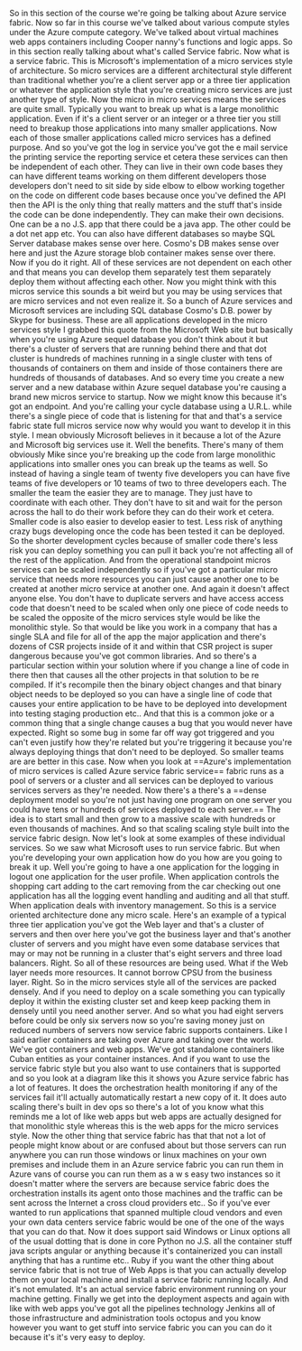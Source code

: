 So in this section of the course we're going be talking about Azure service fabric.
Now so far in this course we've talked about various compute styles under the Azure compute category.
We've talked about virtual machines web apps containers including Cooper nanny's functions and logic
apps.
So in this section really talking about what's called Service fabric.
Now what is a service fabric.
This is Microsoft's implementation of a micro services style of architecture.
So micro services are a different architectural style different than traditional whether you're a client
server app or a three tier application or whatever the application style that you're creating micro
services are just another type of style.
Now the micro in micro services means the services are quite small.
Typically you want to break up what is a large monolithic application.
Even if it's a client server or an integer or a three tier you still need to breakup those applications
into many smaller applications.
Now each of those smaller applications called micro services has a defined purpose.
And so you've got the log in service you've got the e mail service the printing service the reporting
service et cetera these services can then be independent of each other.
They can live in their own code bases they can have different teams working on them different developers
those developers don't need to sit side by side elbow to elbow working together on the code on different
code bases because once you've defined the API then the API is the only thing that really matters and
the stuff that's inside the code can be done independently.
They can make their own decisions.
One can be a no J.S. app that there could be a java app.
The other could be a dot net app etc. You can also have different databases so maybe SQL Server database
makes sense over here.
Cosmo's DB makes sense over here and just the Azure storage blob container makes sense over there.
Now if you do it right.
All of these services are not dependent on each other and that means you can develop them separately
test them separately deploy them without affecting each other.
Now you might think with this micros service this sounds a bit weird but you may be using services that
are micro services and not even realize it.
So a bunch of Azure services and Microsoft services are including SQL database Cosmo's D.B. power by
Skype for business.
These are all applications developed in the micro services style I grabbed this quote from the Microsoft
Web site but basically when you're using Azure sequel database you don't think about it but there's
a cluster of servers that are running behind there and that dot cluster is hundreds of machines running
in a single cluster with tens of thousands of containers on them and inside of those containers there
are hundreds of thousands of databases.
And so every time you create a new server and a new database within Azure sequel database you're causing
a brand new micros service to startup.
Now we might know this because it's got an endpoint.
And you're calling your cycle database using a U.R.L. while there's a single piece of code that is listening
for that and that's a service fabric state full micros service now why would you want to develop it
in this style.
I mean obviously Microsoft believes in it because a lot of the Azure and Microsoft big services use
it.
Well the benefits.
There's many of them obviously Mike since you're breaking up the code from large monolithic applications
into smaller ones you can break up the teams as well.
So instead of having a single team of twenty five developers you can have five teams of five developers
or 10 teams of two to three developers each.
The smaller the team the easier they are to manage.
They just have to coordinate with each other.
They don't have to sit and wait for the person across the hall to do their work before they can do their
work et cetera.
Smaller code is also easier to develop easier to test.
Less risk of anything crazy bugs developing once the code has been tested it can be deployed.
So the shorter development cycles because of smaller code there's less risk you can deploy something
you can pull it back you're not affecting all of the rest of the application.
And from the operational standpoint micros services can be scaled independently so if you've got a particular
micro service that needs more resources you can just cause another one to be created at another micro
service at another one.
And again it doesn't affect anyone else.
You don't have to duplicate servers and have access access code that doesn't need to be scaled when
only one piece of code needs to be scaled the opposite of the micro services style would be like the
monolithic style.
So that would be like you work in a company that has a single SLA and file for all of the app the major
application and there's dozens of CSR projects inside of it and within that CSR project is super dangerous
because you've got common libraries.
And so there's a particular section within your solution where if you change a line of code in there
then that causes all the other projects in that solution to be re compiled.
If it's recompile then the binary object changes and that binary object needs to be deployed so you
can have a single line of code that causes your entire application to be have to be deployed into development
into testing staging production etc..
And that this is a common joke or a common thing that a single change causes a bug that you would never
have expected.
Right so some bug in some far off way got triggered and you can't even justify how they're related but you're triggering it because you're always deploying things that don't need to be deployed.
So smaller teams are are better in this case.
Now when you look at ==Azure's implementation of micro services is called Azure service fabric service== fabric runs as a pool of servers or a cluster and all services can be deployed to various services servers as they're needed.
Now there's a there's a ==dense deployment model so you're not just having one program on one server you could have tens or hundreds of services deployed to each server.==
The idea is to start small and then grow to a massive scale with hundreds or even thousands of machines.
And so that scaling scaling style built into the service fabric design.
Now let's look at some examples of these individual services.
So we saw what Microsoft uses to run service fabric.
But when you're developing your own application how do you how are you going to break it up.
Well you're going to have a one application for the logging in logout one application for the user profile.
When application controls the shopping cart adding to the cart removing from the car checking out one
application has all the logging event handling and auditing and all that stuff.
When application deals with inventory management.
So this is a service oriented architecture done any micro scale.
Here's an example of a typical three tier application you've got the Web layer and that's a cluster
of servers and then over here you've got the business layer and that's another cluster of servers and
you might have even some database services that may or may not be running in a cluster that's eight
servers and three load balancers.
Right.
So all of these resources are being used.
What if the Web layer needs more resources.
It cannot borrow CPSU from the business layer.
Right.
So in the micro services style all of the services are packed densely.
And if you need to deploy on a scale something you can typically deploy it within the existing cluster
set and keep keep packing them in densely until you need another server.
And so what you had eight servers before could be only six servers now so you're saving money just on
reduced numbers of servers
now service fabric supports containers.
Like I said earlier containers are taking over Azure and taking over the world.
We've got containers and web apps.
We've got standalone containers like Cuban entities as your container instances.
And if you want to use the service fabric style but you also want to use containers that is supported
and so you look at a diagram like this it shows you Azure service fabric has a lot of features.
It does the orchestration health monitoring if any of the services fail it'll actually automatically
restart a new copy of it.
It does auto scaling there's built in dev ops so there's a lot of you know what this reminds me a lot
of like web apps but web apps are actually designed for that monolithic style whereas this is the web
apps for the micro services style.
Now the other thing that service fabric has that that not a lot of people might know about or are confused
about but those servers can run anywhere you can run those windows or linux machines on your own premises
and include them in an Azure service fabric you can run them in Azure vans of course you can run them
as a w s easy two instances so it doesn't matter where the servers are because service fabric does the
orchestration installs its agent onto those machines and the traffic can be sent across the Internet
a cross cloud providers etc..
So if you've ever wanted to run applications that spanned multiple cloud vendors and even your own data
centers service fabric would be one of the one of the ways that you can do that.
Now it does support said Windows or Linux options all of the usual dotting that is done in core Python
no J.S. all the container stuff java scripts angular or anything because it's containerized you can
install anything that has a runtime etc..
Ruby if you want the other thing about service fabric that is not true of Web Apps is that you can actually
develop them on your local machine and install a service fabric running locally.
And it's not emulated.
It's an actual service fabric environment running on your machine
getting.
Finally we get into the deployment aspects and again with like with web apps you've got all the pipelines
technology Jenkins all of those infrastructure and administration tools octopus and you know however
you want to get stuff into service fabric you can you can do it because it's it's very easy to deploy.
